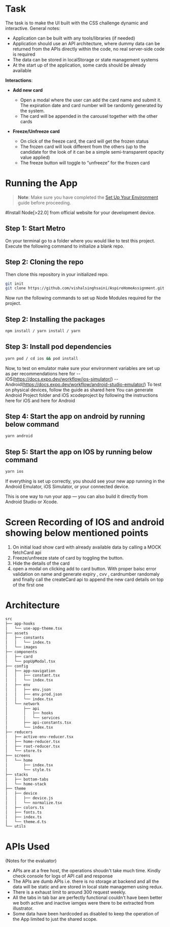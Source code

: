 # Task
The task is to make the UI built with the CSS challenge dynamic and interactive. General notes:
- Application can be built with any tools/libraries (if needed)
- Application should use an API architecture, where dummy data can be returned from the APIs directly within
the code, no real server-side code is required
- The data can be stored in localStorage or state management systems
- At the start up of the application, some cards should be already available
  
**Interactions**:

- **Add new card**
  - Open a modal where the user can add the card name and submit it. The expiration date and
    card number will be randomly generated by the system.
  - The card will be appended in the carousel together with the other cards

- **Freeze/Unfreeze card**
  - On click of the freeze card, the card will get the frozen status
  - The frozen card will look different from the others (up to the candidate for the look of it can
    be a simple semi-transparent opacity value applied)
  - The freeze button will toggle to “unfreeze” for the frozen card


# Running the App

> **Note**: Make sure you have completed the [Set Up Your Environment](https://reactnative.dev/docs/set-up-your-environment) guide before proceeding.

#Install Node[>22.0] from official website for your development device.

## Step 1: Start Metro
On your terminal go to a folder where you would like to test this project. Execute the following command to initialize a blank repo.

## Step 2: Cloning the repo
Then clone this repository in your initialized repo.
```sh
git init
git clone https://github.com/vishalsinghsaini/AspireHomeAssignment.git
```
Now run the following commands to set up Node Modules required for the project.

## Step 2: Installing the packages
```sh
npm install / yarn install / yarn
```

## Step 3: Install pod dependencies
```sh
yarn pod / cd ios && pod install

```
Now, to test on emulator make sure your environment variables are set up as per recommendations here for -- iOS(https://docs.expo.dev/workflow/ios-simulator/) -- Android(https://docs.expo.dev/workflow/android-studio-emulator/)
To test on physical devices, follow the guide as shared here
You can generate Android Project folder and iOS xcodeproject by following the instructions here for iOS and here for Android

## Step 4: Start the app on android by running below command
```sh
yarn android
```

## Step 5: Start the app on IOS by running below command
```sh
yarn ios
```

If everything is set up correctly, you should see your new app running in the Android Emulator, iOS Simulator, or your connected device.

This is one way to run your app — you can also build it directly from Android Studio or Xcode.


# Screen Recording of IOS and android showing below mentioned points
1. On initial load show card with already available data by calling a MOCK fetchCard api
2. Freeze/unfreeze state of card by toggling the button.
3. Hide the details of the card
4. open a modal on clicking add to card button. With proper baisc error validation on name and generate expiry , cvv , cardnumber randomaly and finally call the createCard api to append the new card details on top of the first one

# Architecture
```sh
src
├── app-hooks 
│   └── use-app-theme.tsx  
├── assets  
│   ├── constants
│   │   └── index.ts
│   └── images
├── components
│   ├── card
│   └── popUpModal.tsx
├── config
│   ├── app-navigation
│   │   ├── constant.tsx
│   │   └── index.tsx
│   ├── env
│   │   ├── env.json
│   │   ├── env.prod.json
│   │   └── index.tsx
│   └── network
│       ├── api
│       │   ├── hooks
│       │   └── services
│       ├── api-constants.tsx
│       └── index.tsx
├── reducers
│   ├── active-env-reducer.tsx
│   ├── home-reducer.tsx
│   ├── root-reducer.tsx
│   └── store.ts
├── screens
│   └── home
│       ├── index.tsx
│       └── style.ts
├── stacks
│   ├── bottom-tabs
│   └── home-stack
├── theme
│   ├── device
│   │   ├── device.js
│   │   └── normalize.tsx
│   ├── colors.ts
│   ├── fonts.ts
│   ├── index.ts
│   └── theme.d.ts
└── utils
```
# APIs Used 
(Notes for the evaluator)
- APIs are at a free host, the operations shoudn't take much time. Kindly check console for logs of API call and response 
- The APIs are dumb APIs i.e. there is no storage at backend and all the data will be static and are stored in local state managemen using redux. 
- There is a exhaust limit to around 300 request weekly.
- All the tabs in tab bar are perfectly functional couldn't have been better we both active and inactive iamges were there to be extracted from illustrator.
- Some data have been hardcoded as disabled to keep the operation of the App limited to just the shared scope.
